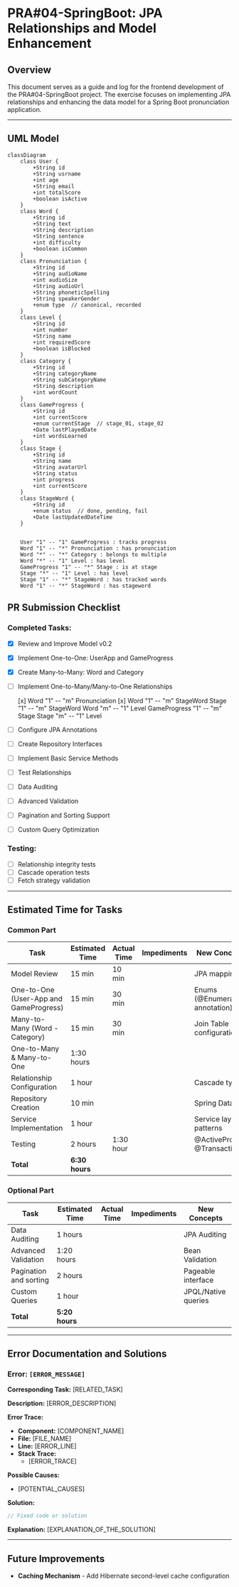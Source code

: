 # PRA#04-SpringBoot: JPA Relationships and Model Enhancement

## Overview

This document serves as a guide and log for the frontend development of the PRA#04-SpringBoot project. The exercise focuses on implementing JPA relationships and enhancing the data model for a Spring Boot pronunciation application.

---

## UML Model

```mermaid
classDiagram
    class User {
        +String id
        +String usrname
        +int age
        +String email
        +int totalScore
        +boolean isActive
    }
    class Word {
        +String id
        +String text
        +String description
        +String sentence
        +int difficulty
        +boolean isCommon
    }
    class Pronunciation {
        +String id
        +String audioName
        +int audioSize
        +String audioUrl
        +String phoneticSpelling
        +String speakerGender
        +enum type  // canonical, recorded 
    }
    class Level {
        +String id
        +int number
        +String name
        +int requiredScore
        +boolean isBlocked
    }
    class Category {
        +String id
        +String categoryName
        +String subCategoryName
        +String description
        +int wordCount
    }
    class GameProgress {
        +String id
        +int currentScore
        +enum currentStage  // stage_01, stage_02 
        +Date lastPlayedDate
        +int wordsLearned
    }
    class Stage {
        +String id
        +String name
        +String avatarUrl
        +String status
        +int progress
        +int currentScore
    }
    class StageWord {
        +String id
        +enum status  // done, pending, fail 
        +Date lastUpdatedDateTime
    }


    User "1" -- "1" GameProgress : tracks progress
    Word "1" -- "*" Pronunciation : has pronunciation
    Word "*" -- "*" Category : belongs to multiple
    Word "*" -- "1" Level : has level
    GameProgress "1" -- "*" Stage : is at stage
    Stage "*" -- "1" Level : has level
    Stage "1" -- "*" StageWord : has tracked words
    Word "1" -- "*" StageWord : has stageword
```

## PR Submission Checklist

### **Completed Tasks**:

- [x] Review and Improve Model v0.2

- [x] Implement One-to-One: UserApp and GameProgress  

- [x] Create Many-to-Many: Word and Category

- [ ] Implement One-to-Many/Many-to-One Relationships
  
  [x] Word "1" -- "m" Pronunciation
  [x] Word "1" -- "m" StageWord
  Stage "1" -- "m" StageWord
  Word "m" -- "1" Level 
  GameProgress "1" -- "m" Stage
  Stage "m" -- "1" Level

- [ ] Configure JPA Annotations

- [ ] Create Repository Interfaces

- [ ] Implement Basic Service Methods

- [ ] Test Relationships

- [ ] Data Auditing

- [ ] Advanced Validation

- [ ] Pagination and Sorting Support

- [ ] Custom Query Optimization

### **Testing**:

- [ ] Relationship integrity tests
- [ ] Cascade operation tests
- [ ] Fetch strategy validation

---

## Estimated Time for Tasks

### Common Part

| Task                                   | Estimated Time | Actual Time | Impediments | New Concepts                    |
| -------------------------------------- | -------------- | ----------- | ----------- | ------------------------------- |
| Model Review                           | 15 min         | 10 min      |             | JPA mapping                     |
| One-to-One (User-App and GameProgress) | 15 min         | 30 min      |             | Enums (@Enumerated annotation)  |
| Many-to-Many (Word - Category)         | 15 min         | 30 min      |             | Join Table configuration        |
| One-to-Many & Many-to-One              | 1:30 hours     |             |             |                                 |
| Relationship Configuration             | 1 hour         |             |             | Cascade types                   |
| Repository Creation                    | 10 min         |             |             | Spring Data JPA                 |
| Service Implementation                 | 1 hour         |             |             | Service layer patterns          |
| Testing                                | 2 hours        | 1:30 hour   |             | @ActiveProfiles, @Transactional |
| **Total**                              | **6:30 hours** |             |             |                                 |

### Optional Part

| Task                   | Estimated Time | Actual Time | Impediments | New Concepts        |
| ---------------------- | -------------- | ----------- | ----------- | ------------------- |
| Data Auditing          | 1 hours        |             |             | JPA Auditing        |
| Advanced Validation    | 1:20 hours     |             |             | Bean Validation     |
| Pagination and sorting | 2 hours        |             |             | Pageable interface  |
| Custom Queries         | 1 hour         |             |             | JPQL/Native queries |
| **Total**              | **5:20 hours** |             |             |                     |

---

## Error Documentation and Solutions

### Error: `[ERROR_MESSAGE]`

**Corresponding Task:** [RELATED_TASK]

**Description:** [ERROR_DESCRIPTION]

**Error Trace:**

- **Component:** [COMPONENT_NAME]
- **File:** [FILE_NAME]
- **Line:** [ERROR_LINE]
- **Stack Trace:**
  - [ERROR_TRACE]

**Possible Causes:**

- [POTENTIAL_CAUSES]

**Solution:**

```jsx
// Fixed code or solution
```

**Explanation:** [EXPLANATION_OF_THE_SOLUTION]

---

## Future Improvements

- **Caching Mechanism** - Add Hibernate second-level cache configuration
